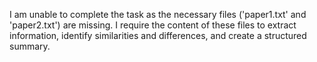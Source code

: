 I am unable to complete the task as the necessary files ('paper1.txt' and 'paper2.txt') are missing. I require the content of these files to extract information, identify similarities and differences, and create a structured summary.